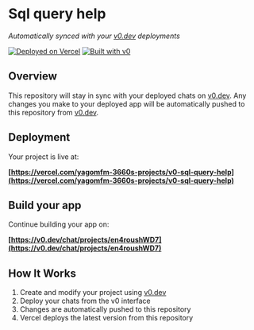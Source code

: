 # Sql query help

*Automatically synced with your [v0.dev](https://v0.dev) deployments*

[![Deployed on Vercel](https://img.shields.io/badge/Deployed%20on-Vercel-black?style=for-the-badge&logo=vercel)](https://vercel.com/yagomfm-3660s-projects/v0-sql-query-help)
[![Built with v0](https://img.shields.io/badge/Built%20with-v0.dev-black?style=for-the-badge)](https://v0.dev/chat/projects/en4roushWD7)

## Overview

This repository will stay in sync with your deployed chats on [v0.dev](https://v0.dev).
Any changes you make to your deployed app will be automatically pushed to this repository from [v0.dev](https://v0.dev).

## Deployment

Your project is live at:

**[https://vercel.com/yagomfm-3660s-projects/v0-sql-query-help](https://vercel.com/yagomfm-3660s-projects/v0-sql-query-help)**

## Build your app

Continue building your app on:

**[https://v0.dev/chat/projects/en4roushWD7](https://v0.dev/chat/projects/en4roushWD7)**

## How It Works

1. Create and modify your project using [v0.dev](https://v0.dev)
2. Deploy your chats from the v0 interface
3. Changes are automatically pushed to this repository
4. Vercel deploys the latest version from this repository